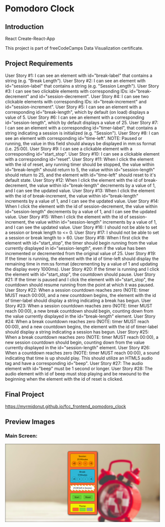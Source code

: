 # Pomodoro Clock

## Introduction
React
Create-React-App

This project is part of freeCodeCamps Data Visualization certificate.

## Project Requirements
User Story #1: I can see an element with id="break-label" that contains a string (e.g. "Break Length").
User Story #2: I can see an element with id="session-label" that contains a string (e.g. "Session Length").
User Story #3: I can see two clickable elements with corresponding IDs: id="break-decrement" and id="session-decrement".
User Story #4: I can see two clickable elements with corresponding IDs: id="break-increment" and id="session-increment".
User Story #5: I can see an element with a corresponding id="break-length", which by default (on load) displays a value of 5.
User Story #6: I can see an element with a corresponding id="session-length", which by default displays a value of 25.
User Story #7: I can see an element with a corresponding id="timer-label", that contains a string indicating a session is initialized (e.g. "Session").
User Story #8: I can see an element with corresponding id="time-left". NOTE: Paused or running, the value in this field should always be displayed in mm:ss format (i.e. 25:00).
User Story #9: I can see a clickable element with a corresponding id="start_stop".
User Story #10: I can see a clickable element with a corresponding id="reset".
User Story #11: When I click the element with the id of reset, any running timer should be stopped, the value within id="break-length" should return to 5, the value within id="session-length" should return to 25, and the element with id="time-left" should reset to it's default state.
User Story #12: When I click the element with the id of break-decrement, the value within id="break-length" decrements by a value of 1, and I can see the updated value.
User Story #13: When I click the element with the id of break-increment, the value within id="break-length" increments by a value of 1, and I can see the updated value.
User Story #14: When I click the element with the id of session-decrement, the value within id="session-length" decrements by a value of 1, and I can see the updated value.
User Story #15: When I click the element with the id of session-increment, the value within id="session-length" increments by a value of 1, and I can see the updated value.
User Story #16: I should not be able to set a session or break length to <= 0.
User Story #17: I should not be able to set a session or break length to > 60.
User Story #18: When I first click the element with id="start_stop", the timer should begin running from the value currently displayed in id="session-length", even if the value has been incremented or decremented from the original value of 25.
User Story #19: If the timer is running, the element with the id of time-left should display the remaining time in mm:ss format (decrementing by a value of 1 and updating the display every 1000ms).
User Story #20: If the timer is running and I click the element with id="start_stop", the countdown should pause.
User Story #21: If the timer is paused and I click the element with id="start_stop", the countdown should resume running from the point at which it was paused.
User Story #22: When a session countdown reaches zero (NOTE: timer MUST reach 00:00), and a new countdown begins, the element with the id of timer-label should display a string indicating a break has begun.
User Story #23: When a session countdown reaches zero (NOTE: timer MUST reach 00:00), a new break countdown should begin, counting down from the value currently displayed in the id="break-length" element.
User Story #24: When a break countdown reaches zero (NOTE: timer MUST reach 00:00), and a new countdown begins, the element with the id of timer-label should display a string indicating a session has begun.
User Story #25: When a break countdown reaches zero (NOTE: timer MUST reach 00:00), a new session countdown should begin, counting down from the value currently displayed in the id="session-length" element.
User Story #26: When a countdown reaches zero (NOTE: timer MUST reach 00:00), a sound indicating that time is up should play. This should utilize an HTML5 audio tag and have a corresponding id="beep".
User Story #27: The audio element with id="beep" must be 1 second or longer.
User Story #28: The audio element with id of beep must stop playing and be rewound to the beginning when the element with the id of reset is clicked.

## Final Project
https://myrmidonut.github.io/fcc_frontend_pomodoro_clock

## Preview Images
### Main Screen:
![Pomodoro Clock](readme_images/pomodoro.png)
